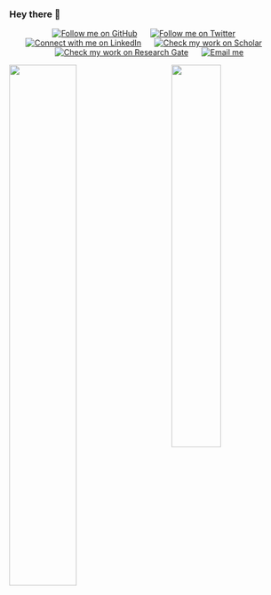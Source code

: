 <!---
<p align="center"> 
    <img src="https://github.com/antoiloui/antoiloui/blob/master/figures/banner.png" alt="Antoine Louis. PhD Researcher in Artificial Intelligence & Law.">
 </p>
-->

### Hey there 👋

<p align="center">
	<a href="https://github.com/antoiloui"><img src="https://img.shields.io/github/stars/antoiloui?affiliations=OWNER%2CCOLLABORATOR&style=social" alt="Follow me on GitHub"></a>
	&nbsp;&nbsp;&nbsp;&nbsp;
	<a href="https://twitter.com/antoiloui"><img src="https://img.shields.io/twitter/follow/antoiloui?label=Follow&style=social" alt="Follow me on Twitter"></a>
	&nbsp;&nbsp;&nbsp;&nbsp;
	<a href="https://www.linkedin.com/in/antoine-louis/"><img src="https://img.shields.io/badge/LinkedIn--_.svg?label=LinkedIn&style=social&logo=linkedin" alt="Connect with me on LinkedIn"></a>
	&nbsp;&nbsp;&nbsp;&nbsp;
	<a href="https://scholar.google.fr/citations?user=Im3xDfgAAAAJ&hl=en&oi=sra"><img src="https://img.shields.io/badge/Scholar--_.svg?label=GoogleScholar&style=social&logo=google-scholar" alt="Check my work on Scholar"></a>
	&nbsp;&nbsp;&nbsp;&nbsp;
	<a href="https://www.researchgate.net/profile/Antoine_Louis3"><img src="https://img.shields.io/badge/ResearchGate--_.svg?label=ResearchGate&style=social&logo=researchgate" alt="Check my work on Research Gate"></a>
	&nbsp;&nbsp;&nbsp;&nbsp;
	<a href="mailto:antoiloui@gmail.com"><img src="https://img.shields.io/badge/email--_.svg?label?label=Email&style=social&logo=minutemailer" alt="Email me"></a>
</p>


<p>
	<a href="https://github.com/antoiloui"><img width="49%" src="https://github-readme-stats.vercel.app/api?username=antoiloui&count_private=true&show_icons=true&hide_title=true" align="left"></a>
	<a href="https://github.com/antoiloui"><img width="42%" src="https://github-readme-stats.vercel.app/api/top-langs/?username=antoiloui&hide=html,typescript,postscript,jupyter%20notebook&langs_count=8&layout=compact&hide_title=true" align="right"></a> <!--- -->
</p>
